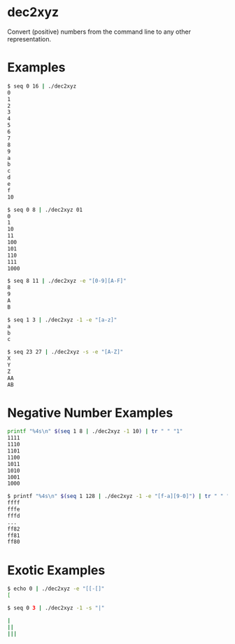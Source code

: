 # dec2xyz
Convert (positive) numbers from the command line to any other representation.

# Examples
```bash
$ seq 0 16 | ./dec2xyz
0
1
2
3
4
5
6
7
8
9
a
b
c
d
e
f
10

$ seq 0 8 | ./dec2xyz 01
0
1
10
11
100
101
110
111
1000

$ seq 8 11 | ./dec2xyz -e "[0-9][A-F]"
8
9
A
B

$ seq 1 3 | ./dec2xyz -1 -e "[a-z]"
a
b
c

$ seq 23 27 | ./dec2xyz -s -e "[A-Z]"
X
Y
Z
AA
AB
```


# Negative Number Examples
```bash
printf "%4s\n" $(seq 1 8 | ./dec2xyz -1 10) | tr " " "1"
1111
1110
1101
1100
1011
1010
1001
1000

$ printf "%4s\n" $(seq 1 128 | ./dec2xyz -1 -e "[f-a][9-0]") | tr " " "1"
ffff
fffe
fffd
...
ff82
ff81
ff80
```


# Exotic Examples
```bash
$ echo 0 | ./dec2xyz -e "[[-[]"
[

$ seq 0 3 | ./dec2xyz -1 -s "|"

|
||
|||
```

